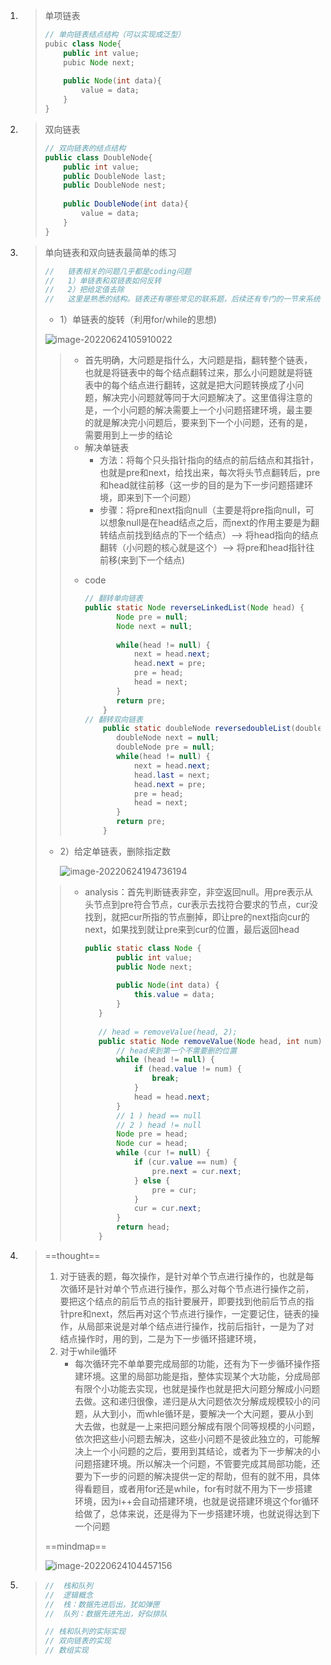 1. > 单项链表
   >
   > ```java
   > // 单向链表结点结构（可以实现成泛型）
   > pubic class Node{
   >     public int value;
   >     pubic Node next;
   >     
   >     public Node(int data){
   >         value = data;
   >     }
   > }
   > 
   > 
   > ```

2. > 双向链表
   >
   > ```java
   > // 双向链表的结点结构
   > public class DoubleNode{
   >     public int value;
   >     public DoubleNode last;
   >     public DoubleNode nest;
   >     
   >     public DoubleNode(int data){
   >         value = data;
   >     }
   > }
   > ```

3. > 单向链表和双向链表最简单的练习
   >
   > ```java
   > //   链表相关的问题几乎都是coding问题
   > //   1）单链表和双链表如何反转
   > //   2）把给定值去除
   > //   这里是熟悉的结构。链表还有哪些常见的联系题，后续还有专门的一节来系统学习
   > ```
   >
   > * 1）单链表的旋转（利用for/while的思想)
   >
   > ![image-20220624105910022](https://dawn1314.oss-cn-beijing.aliyuncs.com/202206241059055.png)
   >
   > > + 首先明确，大问题是指什么，大问题是指，翻转整个链表，也就是将链表中的每个结点翻转过来，那么小问题就是将链表中的每个结点进行翻转，这就是把大问题转换成了小问题，解决完小问题就等同于大问题解决了。这里值得注意的是，一个小问题的解决需要上一个小问题搭建环境，最主要的就是解决完小问题后，要来到下一个小问题，还有的是，需要用到上一步的结论
   > > + 解决单链表
   > >   * 方法：将每个只头指针指向的结点的前后结点和其指针，也就是pre和next，给找出来，每次将头节点翻转后，pre和head就往前移（这一步的目的是为下一步问题搭建环境，即来到下一个问题）
   > >   * 步骤：将pre和next指向null（主要是将pre指向null，可以想象null是在head结点之后，而next的作用主要是为翻转结点前找到结点的下一个结点）——> 将head指向的结点翻转（小问题的核心就是这个）——> 将pre和head指针往前移(来到下一个结点) 
   > >
   > > * code
   > >
   > >   ```java
   > >   // 翻转单向链表 
   > >   public static Node reverseLinkedList(Node head) {
   > >       	Node pre = null;
   > >       	Node next = null;
   > >     
   > >       	while(head != null) {
   > >       		next = head.next;
   > >       		head.next = pre;
   > >       		pre = head;
   > >       		head = next;
   > >       	}
   > >       	return pre;
   > >       }
   > >   // 翻转双向链表
   > >       public static doubleNode reversedoubleList(doubleNode head) {
   > >       	doubleNode next = null;
   > >       	doubleNode pre = null;
   > >       	while(head != null) {
   > >       		next = head.next;
   > >       		head.last = next;
   > >       		head.next = pre;
   > >       		pre = head;
   > >       		head = next;
   > >       	}
   > >       	return pre;
   > >       }
   > >   ```
   > >
   >
   > * 2）给定单链表，删除指定数
   >
   >   ![image-20220624194736194](https://dawn1314.oss-cn-beijing.aliyuncs.com/typora202206241947239.png)
   >
   > > + analysis：首先判断链表非空，非空返回null。用pre表示从头节点到pre符合节点，cur表示去找符合要求的节点，cur没找到，就把cur所指的节点删掉，即让pre的next指向cur的next，如果找到就让pre来到cur的位置，最后返回head
   > >
   > >   ```java
   > >   public static class Node {
   > >   		public int value;
   > >   		public Node next;
   > >     
   > >   		public Node(int data) {
   > >   			this.value = data;
   > >   		}
   > >   	}
   > >     
   > >   	// head = removeValue(head, 2);
   > >   	public static Node removeValue(Node head, int num) {
   > >   		// head来到第一个不需要删的位置
   > >   		while (head != null) {
   > >   			if (head.value != num) {
   > >   				break;
   > >   			}
   > >   			head = head.next;
   > >   		}
   > >   		// 1 ) head == null
   > >   		// 2 ) head != null
   > >   		Node pre = head;
   > >   		Node cur = head;
   > >   		while (cur != null) {
   > >   			if (cur.value == num) {
   > >   				pre.next = cur.next;
   > >   			} else {
   > >   				pre = cur;
   > >   			}
   > >   			cur = cur.next;
   > >   		}
   > >   		return head;
   > >   	}
   > >   ```
   > >
   > >   
   >
   > 
   
4. >  ==thought==
   >
   > 1. 对于链表的题，每次操作，是针对单个节点进行操作的，也就是每次循环是针对单个节点进行操作，那么对每个节点进行操作之前，要把这个结点的前后节点的指针要展开，即要找到他前后节点的指针pre和next，然后再对这个节点进行操作，一定要记住，链表的操作，从局部来说是对单个结点进行操作，找前后指针，一是为了对结点操作时，用的到，二是为下一步循环搭建环境，
   > 2. 对于while循环
   >    + 每次循环完不单单要完成局部的功能，还有为下一步循环操作搭建环境。这里的局部功能是指，整体实现某个大功能，分成局部有限个小功能去实现，也就是操作也就是把大问题分解成小问题去做。这和递归很像，递归是从大问题依次分解成规模较小的问题，从大到小，而whle循环是，要解决一个大问题，要从小到大去做，也就是一上来把问题分解成有限个同等规模的小问题，依次把这些小问题去解决，这些小问题不是彼此独立的，可能解决上一个小问题的之后，要用到其结论，或者为下一步解决的小问题搭建环境。所以解决一个问题，不管要完成其局部功能，还要为下一步的问题的解决提供一定的帮助，但有的就不用，具体得看题目，或者用for还是while，for有时就不用为下一步搭建环境，因为i++会自动搭建环境，也就是说搭建环境这个for循环给做了，总体来说，还是得为下一步搭建环境，也就说得达到下一个问题
   >
   > ==mindmap==
   >
   > ![image-20220624104457156](https://dawn1314.oss-cn-beijing.aliyuncs.com/202206241044213.png)

5. > ```java
   > //  栈和队列
   > //  逻辑概念
   > //  栈：数据先进后出，犹如弹匣
   > //  队列：数据先进先出，好似排队
   > ```
   >
   > ```java
   > // 栈和队列的实际实现
   > // 双向链表的实现
   > // 数组实现
   > ```
   >
   > 
